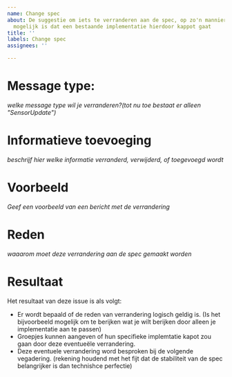 ```yaml
---
name: Change spec
about: De suggestie om iets te verranderen aan de spec, op zo'n mannier dat het theoretisch
  mogelijk is dat een bestaande implementatie hierdoor kappot gaat
title: ''
labels: Change spec
assignees: ''

---
```


# Message type:
*welke message type wil je verranderen?(tot nu toe bestaat er alleen "SensorUpdate")*

# Informatieve toevoeging
*beschrijf hier welke informatie verranderd, verwijderd, of toegevoegd wordt*

# Voorbeeld
*Geef een voorbeeld van een bericht met de verrandering*

# Reden
*waaarom moet deze verrandering aan de spec gemaakt worden*

# Resultaat
Het resultaat van deze issue is als volgt:
- Er wordt bepaald of de reden van verrandering logisch geldig is. (Is het bijvoorbeeld  mogelijk om te berijken wat je wilt berijken door alleen je implementatie aan te passen)
- Groepjes kunnen aangeven of hun specifieke implemtatie kapot zou gaan door deze eventueële verrandering.
- Deze eventuele verrandering word besproken bij de volgende vegadering. (rekening houdend met het fijt dat de stabiliteit van de spec belangrijker is dan technishce perfectie)
